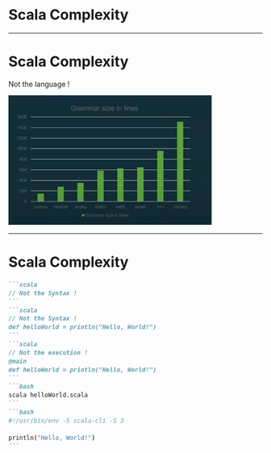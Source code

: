 # Scala Complexity

---

# Scala Complexity

Not the language !


<img v-click src="../images/grammars.png" style="width: 80%; height: auto" />


---

# Scala Complexity

````md magic-move {lines: true, at:1}
```scala
// Not the Syntax !
```
```scala
// Not the Syntax !
def helloWorld = println("Hello, World!")
```
```scala
// Not the execution !
@main
def helloWorld = println("Hello, World!")
```
```bash
scala helloWorld.scala
```
```bash
#!/usr/bin/env -S scala-cli -S 3

println("Hello, World!")
```
````